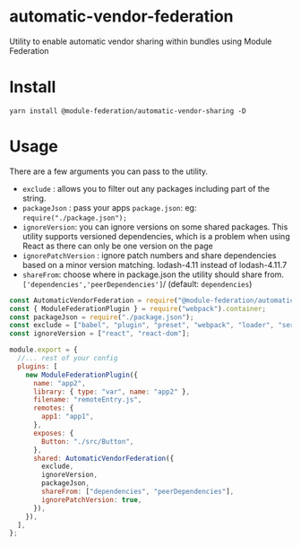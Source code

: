 # automatic-vendor-federation

Utility to enable automatic vendor sharing within bundles using Module Federation

# Install

```shell script
yarn install @module-federation/automatic-vendor-sharing -D
```

# Usage
There are a few arguments you can pass to the utility.
* `exclude` : allows you to filter out any packages including part of the string.
* `packageJson` : pass your apps `package.json`: eg: `require("./package.json");`
* `ignoreVersion`: you can ignore versions on some shared packages. This utility supports versioned dependencies, which is a problem when using React as there can only be one version on the page
* `ignorePatchVersion` : ignore patch numbers and share dependencies based on a minor version matching. lodash-4.11 instead of lodash-4.11.7
* `shareFrom`: choose where in package.json the utility should share from. `['dependencies','peerDependencies']`/ (default: `dependencies`)

```js
const AutomaticVendorFederation = require("@module-federation/automatic-vendor-federation");
const { ModuleFederationPlugin } = require("webpack").container;
const packageJson = require("./package.json");
const exclude = ["babel", "plugin", "preset", "webpack", "loader", "serve"];
const ignoreVersion = ["react", "react-dom"];

module.export = {
  //... rest of your config
  plugins: [
    new ModuleFederationPlugin({
      name: "app2",
      library: { type: "var", name: "app2" },
      filename: "remoteEntry.js",
      remotes: {
        app1: "app1",
      },
      exposes: {
        Button: "./src/Button",
      },
      shared: AutomaticVendorFederation({
        exclude,
        ignoreVersion,
        packageJson,
        shareFrom: ["dependencies", "peerDependencies"],
        ignorePatchVersion: true,
      }),
    }),
  ],
};
```
